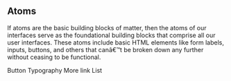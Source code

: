 <el-container id="app-container">
<app-sidebar></app-sidebar>
<el-container>
    <el-main>
    <div class="narrow-page">
        <h2>Atoms</h2>
        <p>If atoms are the basic building blocks of matter, then the atoms of our interfaces serve 
            as the foundational building blocks that comprise all our user interfaces.
            These atoms include basic HTML elements like form labels, inputs, buttons, and others that canâ€™t be 
            broken down any further without ceasing to be functional.</p>
        <el-row :gutter="20">
            <el-col :xs="12" :sm="8" :lg="6">
            <shortcut link="/atoms/button">Button</shortcut>
            </el-col>
            <el-col :xs="12" :sm="8" :lg="6">
            <shortcut link="/atoms/card">Typography</shortcut>
            </el-col>
            <el-col :xs="12" :sm="8" :lg="6">
            <shortcut link="/atoms/morelink">More link</shortcut>
            </el-col>
            <el-col :xs="12" :sm="8" :lg="6">
            <shortcut link="/atoms/list">List</shortcut>
            </el-col>
        </el-row>
    </div>
    </el-main>
</el-container>
</el-container>